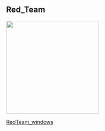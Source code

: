 ## Red_Team


<p><img src="https://redcanary.com/wp-content/uploads/Atomic-Red-Team-Logo.png" width="250px" /></p>

[RedTeam_windows](https://mitre-attack.github.io/attack-navigator/enterprise/) 
